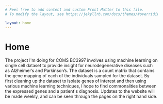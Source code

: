```yaml
---
# Feel free to add content and custom Front Matter to this file.
# To modify the layout, see https://jekyllrb.com/docs/themes/#overriding-theme-defaults

layout: home
---
```

# Home

The project I'm doing for COMS BC3997 involves using machine learning on single cell dataset to provide insight for neurodegenerative diseases such as Alzheimer’s and Parkinson’s. The dataset is a count matrix that contains the gene mapping of each of the individuals sampled for the dataset. By first cleaning up the dataset to isolate genes of interest and then using various machine learning techniques, I hope to find commonalities between the expressed genes and a patient's diagnosis. Updates to the website will be made weekly, and can be seen through the pages on the right hand side. 

